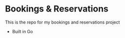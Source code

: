 # Bookings & Reservations

This is the repo for my bookings and reservations project

- Built in Go
